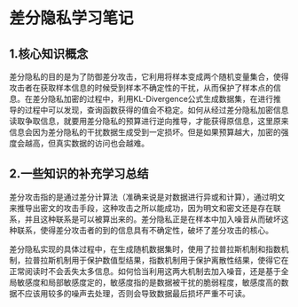 # &#x20;                      差分隐私学习笔记

## 1.核心知识概念

&#x20;       差分隐私的目的是为了防御差分攻击，它利用将样本变成两个随机变量集合，使得攻击者在获取样本信息的时候受到样本不确定性的干扰，从而保护了样本点的信息。在差分隐私加密的过程中，利用KL-Divergence公式生成数据集，在进行推导的过程中可以发现，查询函数获得的值会不稳定。如何从经过差分隐私加密信息读取争取信息，就要用差分隐私的预算进行逆向推导，才能获得原信息，这里原来信息会因为差分隐私的干扰数据生成受到一定损坏。但是如果预算越大，加密的强度会越高，但真实数据的访问也会越难。

## 2.一些知识的补充学习总结

&#x20;       差分攻击指的是通过差分计算法（准确来说是对数据进行异或和计算），通过明文来推导出密文的攻击手段，这种攻击之所以能成功，因为明文和密文还是存在联系，并且这种联系是可以被算出来的。差分隐私正是在样本中加入噪音从而破坏这种联系，使得差分攻击者的到的信息具有不确定性，破坏了差分攻击的核心。

&#x20;        差分隐私实现的具体过程中，在生成随机数据集时，使用了拉普拉斯机制和指数机制，拉普拉斯机制用于保护数值型结果，指数机制用于保护离散性结果，使得它在正常阅读时不会丢失太多信息。如何恰当利用这两大机制去加入噪音，还是基于全局敏感度和局部敏感度定的，敏感度指的是数据被干扰的脆弱程度，敏感度高的数据不应该用较多的噪声去处理，否则会导致数据最后损坏严重不可读。

